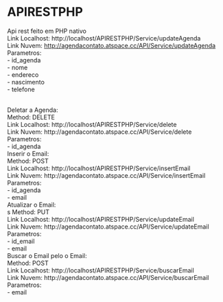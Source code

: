 # APIRESTPHP
Api rest feito em PHP nativo 
</br>
Link Localhost: http://localhost/APIRESTPHP/Service/updateAgenda
</br>
Link Nuvem: http://agendacontato.atspace.cc/API/Service/updateAgenda
</br>
Parametros:
</br>
	- id_agenda
</br>
	- nome
</br>
	- endereco
</br>
	- nascimento
</br>
	- telefone 
	
</br>
Deletar a Agenda:
</br>
    Method: DELETE
	</br>
    Link Localhost: http://localhost/APIRESTPHP/Service/delete
    </br>
	Link Nuvem: http://agendacontato.atspace.cc/API/Service/delete
    </br>
	Parametros:
	</br>
            - id_agenda     
</br>
Inserir o Email:
</br>
    Method: POST
</br>
	Link Localhost: http://localhost/APIRESTPHP/Service/insertEmail
</br>
	Link Nuvem: http://agendacontato.atspace.cc/API/Service/insertEmail
</br>
	Parametros:
	</br>
            - id_agenda
	</br>
            - email
</br>
Atualizar o Email:
    </br>s
	Method: PUT
    </br>
	Link Localhost: http://localhost/APIRESTPHP/Service/updateEmail
    </br>
	Link Nuvem: http://agendacontato.atspace.cc/API/Service/updateEmail
    </br>
	Parametros:
            </br> - id_email
            </br> - email
</br>
Buscar o Email pelo o Email:
    </br>
	Method: POST
    </br>
	Link Localhost: http://localhost/APIRESTPHP/Service/buscarEmail
    </br>
	Link Nuvem:  http://agendacontato.atspace.cc/API/Service/buscarEmail
    </br>
	Parametros:
	</br>
            - email
    
